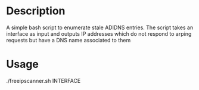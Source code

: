 # Description
A simple bash script to enumerate stale ADIDNS entries.
The script takes an interface as input and outputs IP addresses which do not respond to arping requests but have a DNS name associated to them

# Usage
./freeipscanner.sh INTERFACE
